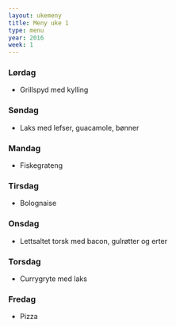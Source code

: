```yaml
---
layout: ukemeny
title: Meny uke 1
type: menu
year: 2016
week: 1
---
```


### Lørdag

- Grillspyd med kylling

### Søndag

- Laks med lefser, guacamole, bønner

### Mandag

- Fiskegrateng

### Tirsdag

- Bolognaise

### Onsdag

- Lettsaltet torsk med bacon, gulrøtter og erter

### Torsdag

- Currygryte med laks

### Fredag

- Pizza

